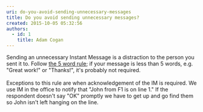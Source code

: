 ```yaml
---
uri: do-you-avoid-sending-unnecessary-messages
title: Do you avoid sending unnecessary messages?
created: 2015-10-05 05:32:56
authors:
  - id: 1
    title: Adam Cogan
---
```





<span class='intro'> <div>Sending an unnecessary Instant Message is a distraction to the person you sent it to. Follow <a href="/_layouts/15/FIXUPREDIRECT.ASPX?WebId=3dfc0e07-e23a-4cbb-aac2-e778b71166a2&amp;TermSetId=07da3ddf-0924-4cd2-a6d4-a4809ae20160&amp;TermId=739c2fd2-1d09-41da-8e98-e87312f40fcd">the 5 word rule​</a>; if your message is less than 5 words, e.g. &quot;Great work!&quot; or &quot;Thanks!&quot;, it's probably not required.</div><div><br></div><div>Exceptions to this rule&#160;are when acknowledgement of the IM is required. We use IM in the office to notify that &quot;John from F1 is on line 1.&quot; If the respondent doesn't say &quot;OK&quot; promptly we have to get up and go find them so John isn't left hanging on the line.</div><div><br></div><div><br></div><div><br></div><br> </span>




